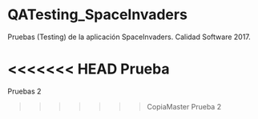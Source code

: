 # QATesting_SpaceInvaders

Pruebas (Testing) de la aplicación SpaceInvaders.
Calidad Software 2017.

<<<<<<< HEAD
Prueba
=======
Pruebas 2 
>>>>>>> CopiaMaster
>Prueba 2
